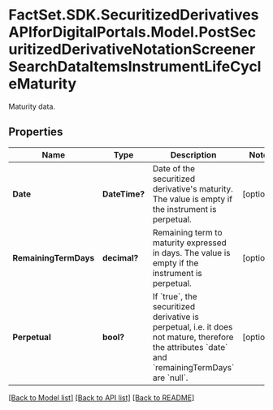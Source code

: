 # FactSet.SDK.SecuritizedDerivativesAPIforDigitalPortals.Model.PostSecuritizedDerivativeNotationScreenerSearchDataItemsInstrumentLifeCycleMaturity
Maturity data.

## Properties

Name | Type | Description | Notes
------------ | ------------- | ------------- | -------------
**Date** | **DateTime?** | Date of the securitized derivative&#39;s maturity. The value is empty if the instrument is perpetual. | [optional] 
**RemainingTermDays** | **decimal?** | Remaining term to maturity expressed in days. The value is empty if the instrument is perpetual. | [optional] 
**Perpetual** | **bool?** | If &#x60;true&#x60;, the securitized derivative is perpetual, i.e. it does not mature, therefore the attributes &#x60;date&#x60; and &#x60;remainingTermDays&#x60; are &#x60;null&#x60;. | [optional] 

[[Back to Model list]](../README.md#documentation-for-models) [[Back to API list]](../README.md#documentation-for-api-endpoints) [[Back to README]](../README.md)

